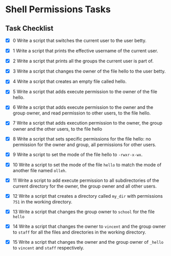 # Shell Permissions Tasks

## Task Checklist

- [x] 0 Write a script that switches the current user to the user betty.
- [x] 1 Write a script that prints the effective username of the current user.
- [x] 2 Write a script that prints all the groups the current user is part of.
- [x] 3 Write a script that changes the owner of the file hello to the user betty.
- [x] 4 Write a script that creates an empty file called hello.
- [x] 5 Write a script that adds execute permission to the owner of the file hello.
- [x] 6 Write a script that adds execute permission to the owner and the group owner, and read permission to other users, to the file hello.
- [x] 7 Write a script that adds execution permission to the owner, the group owner and the other users, to the file hello
- [x] 8 Write a script that sets specific permissions for the file hello: no permission for the owner and group, all permissions for other users.
- [x] 9 Write a script to set the mode of the file hello to `-rwxr-x-wx`.
- [x] 10 Write a script to set the mode of the file `hello` to match the mode of another file named `olleh`.
- [x] 11 Write a script to add execute permission to all subdirectories of the current directory for the owner, the group owner and all other users.
- [x] 12 Write a script that creates a directory called `my_dir` with permissions `751` in the working directory.
- [x] 13 Write a script that changes the group owner to `school` for the file `hello`
- [x] 14 Write a script that changes the owner to `vincent` and the group owner to `staff` for all the files and directories in the working directory.
- [x] 15 Write a script that changes the owner and the group owner of `_hello` to `vincent` and `staff` respectively.

